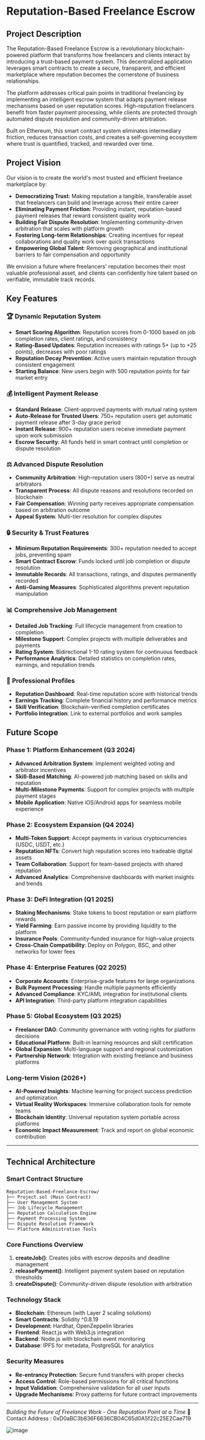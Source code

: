 # Reputation-Based Freelance Escrow

## Project Description

The Reputation-Based Freelance Escrow is a revolutionary blockchain-powered platform that transforms how freelancers and clients interact by introducing a trust-based payment system. This decentralized application leverages smart contracts to create a secure, transparent, and efficient marketplace where reputation becomes the cornerstone of business relationships.

The platform addresses critical pain points in traditional freelancing by implementing an intelligent escrow system that adapts payment release mechanisms based on user reputation scores. High-reputation freelancers benefit from faster payment processing, while clients are protected through automated dispute resolution and community-driven arbitration.

Built on Ethereum, this smart contract system eliminates intermediary friction, reduces transaction costs, and creates a self-governing ecosystem where trust is quantified, tracked, and rewarded over time.

## Project Vision

Our vision is to create the world's most trusted and efficient freelance marketplace by:

- **Democratizing Trust**: Making reputation a tangible, transferable asset that freelancers can build and leverage across their entire career
- **Eliminating Payment Friction**: Providing instant, reputation-based payment releases that reward consistent quality work
- **Building Fair Dispute Resolution**: Implementing community-driven arbitration that scales with platform growth
- **Fostering Long-term Relationships**: Creating incentives for repeat collaborations and quality work over quick transactions
- **Empowering Global Talent**: Removing geographical and institutional barriers to fair compensation and opportunity

We envision a future where freelancers' reputation becomes their most valuable professional asset, and clients can confidently hire talent based on verifiable, immutable track records.

## Key Features

### 🏆 **Dynamic Reputation System**
- **Smart Scoring Algorithm**: Reputation scores from 0-1000 based on job completion rates, client ratings, and consistency
- **Rating-Based Updates**: Reputation increases with ratings 5+ (up to +25 points), decreases with poor ratings
- **Reputation Decay Prevention**: Active users maintain reputation through consistent engagement
- **Starting Balance**: New users begin with 500 reputation points for fair market entry

### 💰 **Intelligent Payment Release**
- **Standard Release**: Client-approved payments with mutual rating system
- **Auto-Release for Trusted Users**: 750+ reputation users get automatic payment release after 3-day grace period
- **Instant Release**: 900+ reputation users receive immediate payment upon work submission
- **Escrow Security**: All funds held in smart contract until completion or dispute resolution

### ⚖️ **Advanced Dispute Resolution**
- **Community Arbitration**: High-reputation users (800+) serve as neutral arbitrators
- **Transparent Process**: All dispute reasons and resolutions recorded on blockchain
- **Fair Compensation**: Winning party receives appropriate compensation based on arbitration outcome
- **Appeal System**: Multi-tier resolution for complex disputes

### 🔒 **Security & Trust Features**
- **Minimum Reputation Requirements**: 300+ reputation needed to accept jobs, preventing spam
- **Smart Contract Escrow**: Funds locked until job completion or dispute resolution
- **Immutable Records**: All transactions, ratings, and disputes permanently recorded
- **Anti-Gaming Measures**: Sophisticated algorithms prevent reputation manipulation

### 📊 **Comprehensive Job Management**
- **Detailed Job Tracking**: Full lifecycle management from creation to completion
- **Milestone Support**: Complex projects with multiple deliverables and payments
- **Rating System**: Bidirectional 1-10 rating system for continuous feedback
- **Performance Analytics**: Detailed statistics on completion rates, earnings, and reputation trends

### 💼 **Professional Profiles**
- **Reputation Dashboard**: Real-time reputation score with historical trends
- **Earnings Tracking**: Complete financial history and performance metrics
- **Skill Verification**: Blockchain-verified completion certificates
- **Portfolio Integration**: Link to external portfolios and work samples

## Future Scope

### Phase 1: Platform Enhancement (Q3 2024)
- **Advanced Arbitration System**: Implement weighted voting and arbitrator incentives
- **Skill-Based Matching**: AI-powered job matching based on skills and reputation
- **Multi-Milestone Payments**: Support for complex projects with multiple payment stages
- **Mobile Application**: Native iOS/Android apps for seamless mobile experience

### Phase 2: Ecosystem Expansion (Q4 2024)  
- **Multi-Token Support**: Accept payments in various cryptocurrencies (USDC, USDT, etc.)
- **Reputation NFTs**: Convert high reputation scores into tradeable digital assets
- **Team Collaboration**: Support for team-based projects with shared reputation
- **Advanced Analytics**: Comprehensive dashboards with market insights and trends

### Phase 3: DeFi Integration (Q1 2025)
- **Staking Mechanisms**: Stake tokens to boost reputation or earn platform rewards
- **Yield Farming**: Earn passive income by providing liquidity to the platform
- **Insurance Pools**: Community-funded insurance for high-value projects
- **Cross-Chain Compatibility**: Deploy on Polygon, BSC, and other networks for lower fees

### Phase 4: Enterprise Features (Q2 2025)
- **Corporate Accounts**: Enterprise-grade features for large organizations
- **Bulk Payment Processing**: Handle multiple payments efficiently
- **Advanced Compliance**: KYC/AML integration for institutional clients
- **API Integration**: Third-party platform integration capabilities

### Phase 5: Global Ecosystem (Q3 2025)
- **Freelancer DAO**: Community governance with voting rights for platform decisions
- **Educational Platform**: Built-in learning resources and skill certification
- **Global Expansion**: Multi-language support and regional customization
- **Partnership Network**: Integration with existing freelance and business platforms

### Long-term Vision (2026+)
- **AI-Powered Insights**: Machine learning for project success prediction and optimization
- **Virtual Reality Workspaces**: Immersive collaboration tools for remote teams
- **Blockchain Identity**: Universal reputation system portable across platforms
- **Economic Impact Measurement**: Track and report on global economic contribution

---

## Technical Architecture

### Smart Contract Structure
```
Reputation-Based-Freelance-Escrow/
├── Project.sol (Main Contract)
├── User Management System
├── Job Lifecycle Management  
├── Reputation Calculation Engine
├── Payment Processing System
├── Dispute Resolution Framework
└── Platform Administration Tools
```

### Core Functions Overview
1. **createJob()**: Creates jobs with escrow deposits and deadline management
2. **releasePayment()**: Intelligent payment system based on reputation thresholds
3. **createDispute()**: Community-driven dispute resolution with arbitration

### Technology Stack
- **Blockchain**: Ethereum (with Layer 2 scaling solutions)
- **Smart Contracts**: Solidity ^0.8.19
- **Development**: Hardhat, OpenZeppelin libraries
- **Frontend**: React.js with Web3.js integration
- **Backend**: Node.js with blockchain event monitoring
- **Database**: IPFS for metadata, PostgreSQL for analytics

### Security Measures
- **Re-entrancy Protection**: Secure fund transfers with proper checks
- **Access Control**: Role-based permissions for all critical functions
- **Input Validation**: Comprehensive validation for all user inputs
- **Upgrade Mechanisms**: Proxy patterns for future contract improvements

---

*Building the Future of Freelance Work - One Reputation Point at a Time* 🚀
Contact Address : 0xD0aBC3b836F6636CB04C65d0A5f22c25E2Cae719

![image](https://github.com/user-attachments/assets/922b3066-d4d3-4cae-aff4-5b5eb1da1d1a)
